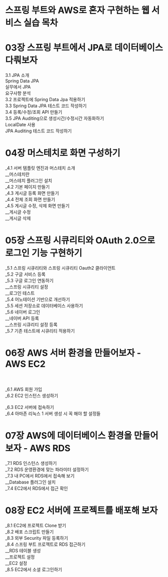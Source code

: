 # 스프링 부트와 AWS로 혼자 구현하는 웹 서비스 실습 목차

# 03장 스프링 부트에서 JPA로 데이터베이스 다뤄보자 <br>
3.1 JPA 소개 <br>
Spring Data JPA <br>
실무에서 JPA <br>
요구사항 분석 <br>
3.2 프로젝트에 Spring Data Jpa 적용하기 <br>
3.3 Spring Data JPA 테스트 코드 작성하기 <br>
3.4 등록/수정/조회 API 만들기 <br>
3.5 JPA Auditing으로 생성시간/수정시간 자동화하기 <br>
LocalDate 사용 <br>
JPA Auditing 테스트 코드 작성하기 <br>

# 04장 머스테치로 화면 구성하기 <br>
_4.1 서버 템플릿 엔진과 머스테치 소개 <br>
__머스테치란 <br>
__머스테치 플러그인 설치 <br>
_4.2 기본 페이지 만들기 <br>
_4.3 게시글 등록 화면 만들기 <br>
_4.4 전체 조회 화면 만들기 <br>
_4.5 게시글 수정, 삭제 화면 만들기 <br>
__게시글 수정 <br>
__게시글 삭제 <br>

# 05장 스프링 시큐리티와 OAuth 2.0으로 로그인 기능 구현하기 <br>
_5.1 스프링 시큐리티와 스프링 시큐리티 Oauth2 클라이언트 <br>
_5.2 구글 서비스 등록 <br>
_5.3 구글 로그인 연동하기 <br>
__스프링 시큐리티 설정 <br>
__로그인 테스트 <br>
_5.4 어노테이션 기반으로 개선하기 <br>
_5.5 세션 저장소로 데이터베이스 사용하기 <br>
_5.6 네이버 로그인 <br>
__네이버 API 등록 <br>
__스프링 시큐리티 설정 등록 <br>
_5.7 기존 테스트에 시큐리티 적용하기 <br>

# 06장 AWS 서버 환경을 만들어보자 - AWS EC2  <br> <br>
_6.1 AWS 회원 가입 <br>
_6.2 EC2 인스턴스 생성하기 <br> <br>
_6.3 EC2 서버에 접속하기 <br>
_6.4 아마존 리눅스 1 서버 생성 시 꼭 해야 할 설정들 <br>

# 07장 AWS에 데이터베이스 환경을 만들어보자 - AWS RDS <br>
_7.1 RDS 인스턴스 생성하기 <br>
_7.2 RDS 운영환경에 맞는 파라미터 설정하기 <br>
_7.3 내 PC에서 RDS에서 접속해 보기 <br>
__Database 플러그인 설치 <br>
_7.4 EC2에서 RDS에서 접근 확인 <br>
 
# 08장 EC2 서버에 프로젝트를 배포해 보자 <br>
_8.1 EC2에 프로젝트 Clone 받기 <br>
_8.2 배포 스크립트 만들기 <br>
_8.3 외부 Security 파일 등록하기 <br>
_8.4 스프링 부트 프로젝트로 RDS 접근하기 <br>
__RDS 테이블 생성 <br>
__프로젝트 설정 <br>
__EC2 설정 <br>
_8.5 EC2에서 소셜 로그인하기 <br>
